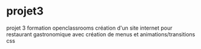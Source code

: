 # projet3
projet 3 formation openclassrooms
création d'un site internet pour restaurant gastronomique avec création de menus et animations/transitions css
